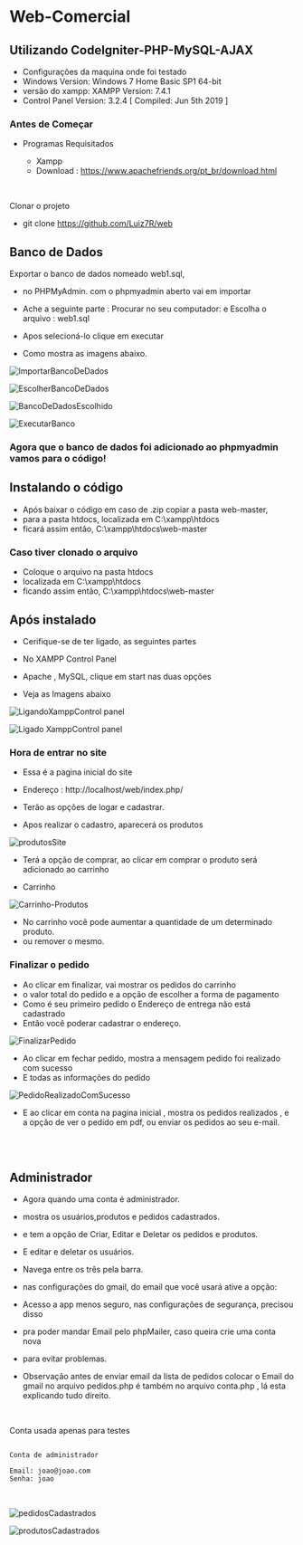 # Web-Comercial
## Utilizando CodeIgniter-PHP-MySQL-AJAX

* Configurações da maquina onde foi testado
* Windows Version: Windows 7 Home Basic SP1 64-bit
* versão do xampp: XAMPP Version: 7.4.1
* Control Panel Version: 3.2.4  [ Compiled: Jun 5th 2019 ]


### Antes de Começar

* Programas Requisitados 
   
   * Xampp 
   * Download : https://www.apachefriends.org/pt_br/download.html

<br>

Clonar o projeto 

* git clone https://github.com/Luiz7R/web



## Banco de Dados

Exportar o banco de dados nomeado web1.sql,

* no PHPMyAdmin. com o phpmyadmin aberto vai em importar

* Ache a seguinte parte : Procurar no seu computador: e Escolha 
o arquivo : web1.sql

* Apos selecioná-lo clique em executar

* Como mostra as imagens abaixo.

[](url)
![ImportarBancoDeDados](https://user-images.githubusercontent.com/54550561/84551243-5e6d5a80-ace3-11ea-8ae9-b9f8e71f75ed.png)

[](url)
![EscolherBancoDeDados](https://user-images.githubusercontent.com/54550561/84551344-adb38b00-ace3-11ea-802d-35819e662d52.png)

[](url)
![BancoDeDadosEscolhido](https://user-images.githubusercontent.com/54550561/84551406-ebb0af00-ace3-11ea-9cfa-90c42e83a22d.png)

[](url)
![ExecutarBanco](https://user-images.githubusercontent.com/54550561/84551420-fc612500-ace3-11ea-99b8-fc4069ae0b38.png)

### Agora que o banco de dados foi adicionado ao phpmyadmin vamos para o código!


## Instalando o código

* Após baixar o código em caso de .zip copiar a pasta web-master,
* para a pasta htdocs, localizada em C:\xampp\htdocs
* ficará assim então, C:\xampp\htdocs\web-master

### Caso tiver clonado o arquivo
* Coloque o arquivo na pasta htdocs
* localizada em C:\xampp\htdocs
* ficando assim então, C:\xampp\htdocs\web-master


## Após instalado

* Cerifique-se de ter ligado, as seguintes partes
* No XAMPP Control Panel
* Apache , MySQL, clique em start nas duas opções

* Veja as Imagens abaixo

[](url)
![LigandoXamppControl panel](https://user-images.githubusercontent.com/54550561/84552516-6f1fcf80-ace7-11ea-855e-e4e3a94d5ef9.png)

[](url)
![Ligado XamppControl panel](https://user-images.githubusercontent.com/54550561/84552534-819a0900-ace7-11ea-9aee-6b168100d7a2.png)


### Hora de entrar no site

* Essa é a pagina inicial do site

* Endereço : http://localhost/web/index.php/

* Terão as opções de logar e cadastrar.

* Apos realizar o cadastro, aparecerá os produtos

[](url)
![produtosSite](https://user-images.githubusercontent.com/54550561/84552887-afcc1880-ace8-11ea-9d76-4e79d2462d0e.png)

* Terá a opção de comprar, ao clicar em comprar o produto será adicionado ao carrinho

* Carrinho

[](url)
![Carrinho-Produtos](https://user-images.githubusercontent.com/54550561/84553450-b6f42600-acea-11ea-83b0-d0ba04f0bc67.png)

* No carrinho você pode aumentar a quantidade de um determinado produto.
* ou remover o mesmo.


### Finalizar o pedido

* Ao clicar em finalizar, vai mostrar os pedidos do carrinho 
* o valor total do pedido e a opção de escolher a forma de pagamento
* Como é seu primeiro pedido o Endereço de entrega não está cadastrado
* Então você poderar cadastrar o endereço.

[](url)
![FinalizarPedido](https://user-images.githubusercontent.com/54550561/84553865-bb6d0e80-aceb-11ea-90b0-b4ae5f05f73a.png)

* Ao clicar em fechar pedido, mostra a mensagem pedido foi realizado com sucesso
* E todas as informações do pedido

[](url)
![PedidoRealizadoComSucesso](https://user-images.githubusercontent.com/54550561/84553955-2cacc180-acec-11ea-909a-1645406d602e.png)


* E ao clicar em conta na pagina inicial , mostra os pedidos realizados , e a opção de ver o pedido em pdf, ou enviar os pedidos ao seu e-mail.  

<br>
<br>  


## Administrador

* Agora quando uma conta é administrador.
* mostra os usuários,produtos e pedidos cadastrados.
* e tem a opção de Criar, Editar e Deletar os pedidos e produtos.
* E editar e deletar os usuários.
* Navega entre os três pela barra.

* nas configurações do gmail, do email que você usará ative a opção:
* Acesso a app menos seguro, nas configurações de segurança, precisou disso 
* pra poder mandar Email pelo phpMailer, caso queira crie uma conta nova
* para evitar problemas.
* Observação antes de enviar email da lista de pedidos 
  colocar o Email do gmail no arquivo pedidos.php é também no arquivo conta.php , lá esta explicando tudo direito.


<br>

Conta usada apenas para testes 
<br>


```

Conta de administrador

Email: joao@joao.com
Senha: joao

```

<br>


[](url)
![pedidosCadastrados](https://user-images.githubusercontent.com/54550561/84554612-0b99a000-acef-11ea-8ae1-b98956d1c161.png)

[](url)
![produtosCadastrados](https://user-images.githubusercontent.com/54550561/84554650-32f06d00-acef-11ea-9d85-10c5e65c211d.png)








